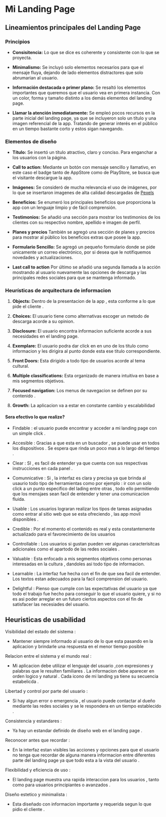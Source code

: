 # Mi Landing Page

## Lineamientos principales del Landing Page

### Principios

- **Consisitencia:** Lo que se dice es coherente y consistente con lo que se proyecta.

- **Minimalismo:** Se incluyó solo elementos necesarios para que el mensaje fluya, dejando de lado elementos distractores que solo abrumarian al usuario.

- **Información destacada o primer plano:** Se resaltó los elementos importantes que queremos que el usuario vea en primera instancia. Con un color, forma y tamaño distinto a los demás elementos del landing page.

- **Llamar la atención inmediatamente:** Se empleó pocos recursos en la parte inicial del landing page, ya que se incluyeron solo un título y una imagen referencial de la app. Tratando de generar interés en el público en un tiempo bastante corto y estos sigan navegando.

### Elementos de diseño

- **Título:** Se insertó un título atractivo, claro y conciso. Para enganchar a los usuarios con la página.

- **Call to action:** Mediante un botón con mensaje sencillo y llamativo, en este caso el badge tanto de AppStore como de PlayStore, se busca que el visitante descargue la app.

- **Imágenes:** Se consideró de mucha relevancia el uso de imágenes, por lo que se insertaron imagenes de alta calidad descargadas de [Pexels](pexels.com)

- **Beneficios:** Se enumeró los principales beneficios que proporciona la app con un lenguaje limpio y de fácil comprensión.

- **Testimonios:** Se añadió una sección para mostrar los testimonios de los clientes con su respectivo nombre, apellido e imagen de perfil.

- **Planes y precios**  También se agregó una sección de planes y precios para mostrar al público los beneficios extras que posee la app.

- **Formulario Sencillo:** Se agregó un pequeño formulario donde se pide unicamente un correo electrónico, por si desea que le notifiquemos novedades y actualizaciones.

- **Last call to action** Por último se añadió una segunda llamada a la acción mostrando al usuario nuevamente las opciones de descarga y las principales redes sociales para que se mantenga informado.

### Heurísticas de arquitectura de informacion

1. **Objects:** Dentro de la presentacion de la app , esta conforme a lo que pide el cliente .

2. **Choices:** El usuario tiene como alternativas escoger un metodo de descarga acorde a su opinion.

3. **Disclosure:** El usuario encontra informacion suficiente acorde a sus necesidades en el landing page.

4. **Exemplare:** El usuario podra dar click en en uno de los titulo como informacion y les dirigira al punto donde esta ese titulo correspondiente.

5. **Front Doors:** Esta dirigido a todo tipo de usuarios acorde al tema cultural.

6. **Multiple classifications:** Esta organizado de manera intuitiva en base a mis segmentos objetivos.

7. **Focused navigation:** Los menus de navegacion se definen por su contenido .

8. **Growth:** La aplicacion va a estar en constante cambio y escalabilidad

#### Sera efectivo lo que realize?

- Findable : el usuario puede encontrar y acceder a mi landing page con un simple click .

- Accesible : Gracias a que esta en un buscador , se puede usar en todos los dispositivos . Se espera que rinda un poco mas a lo largo del tiempo .

- Clear : SI , es facil de entender ya que cuenta con sus respectivas instrucciones en cada panel .

- Comunnicative : Si , la interfaz es clara y precisa ya que brinda al usaurio todo tipo de herramientas como por ejemplo : ir con un solo click a un punto especifico del lading entre otras , todo ello permitiendo que los mensjaes sean facil de entender y tener una comunicacion fluida.

- Usable : Los usuarios lograran realizar los tipos de tareas asignadas como entrar al sitio web que se esta ofreciendo , las app movil disponibles .

- Credible : Por el momento el contenido es real y esta constantemente actualizado para el favorecimiento de los usuarios

- Controllable : Los usuarios si gustan pueden ver algunas caracterisitcas adicionales como el apartodo de las redes sociales .

- Valuable : Esta enfocado a mis segmentos objetivos como personas interesadas en la cultura , dandoles asi todo tipo de informacion.

- Learnable : La interfaz fue hecha con el fin de que sea facil de entender. Los textos estan adecuados para la facil comprension del usuario.

- Delightful : Pienso que cumple con las expectativas del usuario ya que todo el trabajo fue hecho para conseguir lo que el usuario quiere, y si no es asi poder arreglar en un futuro ciertos aspectos con el fin de satisfacer las necesiades del usuario.

## Heuristicas de usabilidad

Visibilidad del estado del sistema :

- Mantener siempre informado al usuario de lo que esta pasando en la aplicacion y brindarle una respuesta en el menor tiempo posible

Relacion entre el sistema y el mundo real :

- Mi aplicacion debe utilizar el lenguaje del usuario ,con expresiones y palabras que le resulten familiares . La informacion debe aparecer en orden logico y natural . Cada icono de mi landing ya tiene su secuencia estabelicda .

Libertad y control por parte del usuario :

- Si hay algun error o emergencia , el usuario puede contactar al dueño mediante las redes sociales y se le respondera en un tiempo establecido .

Consistencia y estandares :

- Ya hay un estandar definido de diseño web en el landing page .

Reconocer antes que recordar :

- En la interfaz estan visibles las acciones y opciones para que el usuario no tenga que recordar de alguna manera informacion entre diferentes parte del landing page ya que todo esta a la vista del usuario .

Flexibilidad y eficiencia de uso :

- El landing page muestra una rapida interaccion para los usuarios , tanto como para usuarios principiantes o avanzados .

Diseño estetico y minimalista :

- Esta diseñado con informacion importante y requerida segun lo que pidio el cliente .
